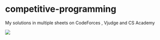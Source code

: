 # competitive-programming
My solutions in multiple sheets on CodeForces , Vjudge and CS Academy

![](https://media2.giphy.com/media/13HgwGsXF0aiGY/200w.webp?cid=ecf05e47lcjeph9m8f8hzkggo679xjury4fnqek5naqgtjnd&rid=200w.webp&ct=g)

